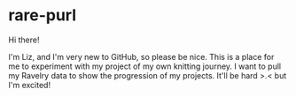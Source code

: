 # rare-purl

Hi there!

I'm Liz, and I'm very new to GitHub, so please be nice.
This is a place for me to experiment with my project of my own knitting journey. 
I want to pull my Ravelry data to show the progression of my projects.
It'll be hard >.< but I'm excited!
